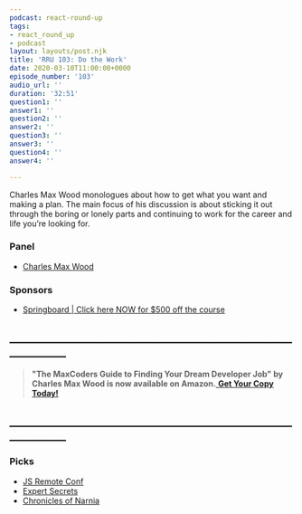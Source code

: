 ```yaml
---
podcast: react-round-up
tags:
- react_round_up
- podcast
layout: layouts/post.njk
title: 'RRU 103: Do the Work'
date: 2020-03-10T11:00:00+0000
episode_number: '103'
audio_url: ''
duration: '32:51'
question1: ''
answer1: ''
question2: ''
answer2: ''
question3: ''
answer3: ''
question4: ''
answer4: ''

---
```

Charles Max Wood monologues about how to get what you want and making a plan. The main focus of his discussion is about sticking it out through the boring or lonely parts and continuing to work for the career and life you’re looking for.

### **Panel**

* [Charles Max Wood](https://twitter.com/cmaxw)

### **Sponsors**

* [Springboard | Click here NOW for $500 off the course](https://www.springboard.com/workshops/software-engineering-career-track/?utm_source=devchat&utm_medium=podcast&utm_campaign=reactroundup)

## **____________________________________________________________**

> **"The MaxCoders Guide to Finding Your Dream Developer Job" by Charles Max Wood is now available on Amazon.**[ **Get Your Copy Today!**](https://www.amazon.com/gp/product/B081MBL5C9/ref=as_li_ss_tl?ie=UTF8&linkCode=sl1&tag=devchattv-20&linkId=9d61363241636e2546ef46abba198746&language=en_US)

## **____________________________________________________________**

### **Picks**

* [JS Remote Conf](http://jsremoteconf.com)
* [Expert Secrets](https://amzn.to/32Qch07)
* [Chronicles of Narnia](https://amzn.to/2vKjUsP)